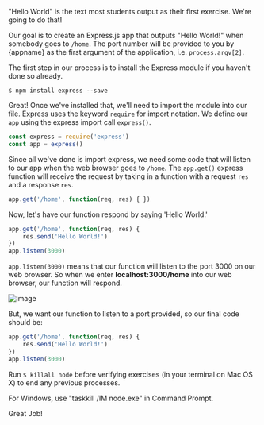 <!--title={Hello World}--> 

"Hello World" is the text most students output as their first exercise. We're going to do that!



Our goal is to create an Express.js app that outputs "Hello World!" when somebody goes to `/home`. The port number will be provided to you by {appname} as the first argument of the application, i.e. `process.argv[2]`.



The first step in our process is to install the Express module if you haven't done so already. 

```
$ npm install express --save
```

Great! Once we've installed that, we'll need to import the module into our file. Express uses the keyword `require` for import notation. We define our `app` using the express import call `express()`. 

```js
const express = require('express')
const app = express()
```



Since all we've done is import express, we need some code that will listen to our app when the web browser goes to `/home`. The `app.get()` express function will receive the request by taking in a function with a request `res` and a response `res`. 

```js
app.get('/home', function(req, res) { })
```

Now, let's have our function respond by saying 'Hello World.'

```js
app.get('/home', function(req, res) {
	res.send('Hello World!')
})
app.listen(3000)
```

`app.listen(3000)` means that our function will listen to the port 3000 on our web browser. So when we enter **localhost:3000/home** into our web browser, our function will respond.

![image](https://images.pexels.com/photos/7103/writing-notes-idea-conference.jpg?auto=compress&cs=tinysrgb&dpr=3&h=750&w=1260)

But, we want our function to listen to a port provided, so our final code should be:

```js
app.get('/home', function(req, res) {
	res.send('Hello World!')
})
app.listen(3000)
```

Run `$ killall node`  before verifying exercises (in your terminal on Mac OS X) to end any previous processes.

For Windows, use "taskkill /IM node.exe" in Command Prompt.



Great Job!
